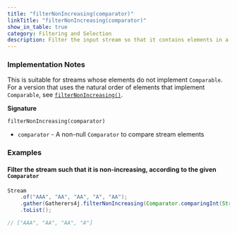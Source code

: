 ```yaml
---
title: "filterNonIncreasing(comparator)"
linkTitle: "filterNonIncreasing(comparator)"
show_in_table: true
category: Filtering and Selection
description: Filter the input stream so that it contains elements in a non-increasing order as measured by the given `Comparator`
---
```


### Implementation Notes

This is suitable for streams whose elements do not implement `Comparable`. For a version that uses the natural order of elements that implement `Comparable`, see [`filterNonIncreasing()`](/gatherers/filtering-and-selection/filternonincreasing/).

**Signature**

`filterNonIncreasing(comparator)`

* `comparator` - A non-null `Comparator` to compare stream elements

### Examples

#### Filter the stream such that it is non-increasing, according to the given `Comparator`

```java
Stream
    .of("AAA", "AA", "AA", "A", "AA");
    .gather(Gatherers4j.filterNonIncreasing(Comparator.comparingInt(String::length)))
    .toList();

// ["AAA", "AA", "AA", "A"]
```
